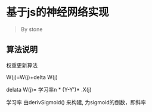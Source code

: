 # 基于js的神经网络实现

> By stone


## 算法说明

权重更新算法

W(j)=W(j)+delta W(j)

delata W(j)= 学习率n * (Y-Y')* .X(j)


学习率 由derivSigmoid() 来构建, 为sigmoid的倒数，即斜率




